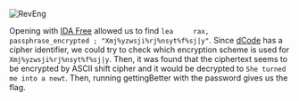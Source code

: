 ![RevEng](https://github.com/Hed6eH0g/ctf/new/main/2023/byuctf/rev/figs/reveng_0.png)

Opening with [IDA Free](https://hex-rays.com/ida-free/) allowed us to find `lea     rax, passphrase_encrypted ; "Xmj%yzwsji%rj%nsyt%f%sj|y"`.
Since [dCode](https://www.dcode.fr/en) has a cipher identifier, we could try to check which encryption scheme is used for `Xmj%yzwsji%rj%nsyt%f%sj|y`.
Then, it was found that the ciphertext seems to be encrypted by ASCII shift cipher and it would be decrypted to `She turned me into a newt`.
Then, running gettingBetter with the password gives us the flag.

